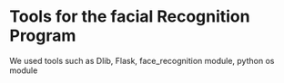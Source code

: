 # Tools for the facial Recognition Program
We used tools such as Dlib, Flask, face_recognition module, python os module
